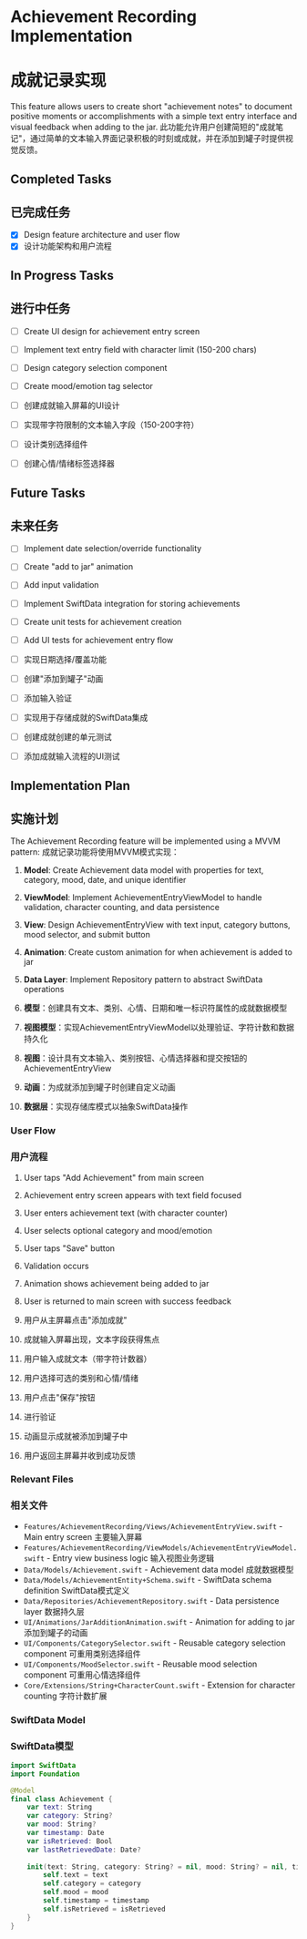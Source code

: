 # Achievement Recording Implementation
# 成就记录实现

This feature allows users to create short "achievement notes" to document positive moments or accomplishments with a simple text entry interface and visual feedback when adding to the jar.
此功能允许用户创建简短的"成就笔记"，通过简单的文本输入界面记录积极的时刻或成就，并在添加到罐子时提供视觉反馈。

## Completed Tasks
## 已完成任务

- [x] Design feature architecture and user flow
- [x] 设计功能架构和用户流程

## In Progress Tasks
## 进行中任务

- [ ] Create UI design for achievement entry screen
- [ ] Implement text entry field with character limit (150-200 chars)
- [ ] Design category selection component
- [ ] Create mood/emotion tag selector

- [ ] 创建成就输入屏幕的UI设计
- [ ] 实现带字符限制的文本输入字段（150-200字符）
- [ ] 设计类别选择组件
- [ ] 创建心情/情绪标签选择器

## Future Tasks
## 未来任务

- [ ] Implement date selection/override functionality
- [ ] Create "add to jar" animation
- [ ] Add input validation
- [ ] Implement SwiftData integration for storing achievements
- [ ] Create unit tests for achievement creation
- [ ] Add UI tests for achievement entry flow

- [ ] 实现日期选择/覆盖功能
- [ ] 创建"添加到罐子"动画
- [ ] 添加输入验证
- [ ] 实现用于存储成就的SwiftData集成
- [ ] 创建成就创建的单元测试
- [ ] 添加成就输入流程的UI测试

## Implementation Plan
## 实施计划

The Achievement Recording feature will be implemented using a MVVM pattern:
成就记录功能将使用MVVM模式实现：

1. **Model**: Create Achievement data model with properties for text, category, mood, date, and unique identifier
2. **ViewModel**: Implement AchievementEntryViewModel to handle validation, character counting, and data persistence
3. **View**: Design AchievementEntryView with text input, category buttons, mood selector, and submit button
4. **Animation**: Create custom animation for when achievement is added to jar
5. **Data Layer**: Implement Repository pattern to abstract SwiftData operations

1. **模型**：创建具有文本、类别、心情、日期和唯一标识符属性的成就数据模型
2. **视图模型**：实现AchievementEntryViewModel以处理验证、字符计数和数据持久化
3. **视图**：设计具有文本输入、类别按钮、心情选择器和提交按钮的AchievementEntryView
4. **动画**：为成就添加到罐子时创建自定义动画
5. **数据层**：实现存储库模式以抽象SwiftData操作

### User Flow
### 用户流程

1. User taps "Add Achievement" from main screen
2. Achievement entry screen appears with text field focused
3. User enters achievement text (with character counter)
4. User selects optional category and mood/emotion
5. User taps "Save" button
6. Validation occurs
7. Animation shows achievement being added to jar
8. User is returned to main screen with success feedback

1. 用户从主屏幕点击"添加成就"
2. 成就输入屏幕出现，文本字段获得焦点
3. 用户输入成就文本（带字符计数器）
4. 用户选择可选的类别和心情/情绪
5. 用户点击"保存"按钮
6. 进行验证
7. 动画显示成就被添加到罐子中
8. 用户返回主屏幕并收到成功反馈

### Relevant Files
### 相关文件

- `Features/AchievementRecording/Views/AchievementEntryView.swift` - Main entry screen 主要输入屏幕
- `Features/AchievementRecording/ViewModels/AchievementEntryViewModel.swift` - Entry view business logic 输入视图业务逻辑
- `Data/Models/Achievement.swift` - Achievement data model 成就数据模型
- `Data/Models/AchievementEntity+Schema.swift` - SwiftData schema definition SwiftData模式定义
- `Data/Repositories/AchievementRepository.swift` - Data persistence layer 数据持久层
- `UI/Animations/JarAdditionAnimation.swift` - Animation for adding to jar 添加到罐子的动画
- `UI/Components/CategorySelector.swift` - Reusable category selection component 可重用类别选择组件
- `UI/Components/MoodSelector.swift` - Reusable mood selection component 可重用心情选择组件
- `Core/Extensions/String+CharacterCount.swift` - Extension for character counting 字符计数扩展

### SwiftData Model
### SwiftData模型

```swift
import SwiftData
import Foundation

@Model
final class Achievement {
    var text: String
    var category: String?
    var mood: String?
    var timestamp: Date
    var isRetrieved: Bool
    var lastRetrievedDate: Date?
    
    init(text: String, category: String? = nil, mood: String? = nil, timestamp: Date = Date(), isRetrieved: Bool = false) {
        self.text = text
        self.category = category
        self.mood = mood
        self.timestamp = timestamp
        self.isRetrieved = isRetrieved
    }
}
``` 